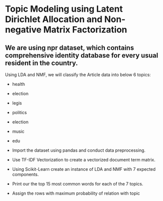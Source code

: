 # Topic Modeling using Latent Dirichlet Allocation and Non-negative Matrix Factorization

## We are using npr dataset, which contains comprehensive identity database for every usual resident in the country.

Using LDA and NMF, we will classify the Article data into below 6 topics:
- health
- election
- legis
- politics
- election
- music
- edu

- Import the dataset using pandas and conduct data preprocessing.
- Use TF-IDF Vectorization to create a vectorized document term matrix. 
- Using Scikit-Learn create an instance of LDA and NMF with 7 expected components.
- Print our the top 15 most common words for each of the 7 topics.
- Assign the rows with maximum probability of relation with topic
